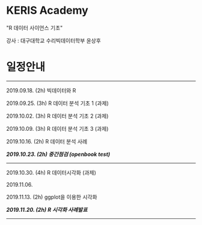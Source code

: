 # KERIS Academy 
"R 데이터 사이언스 기초"

강사 : 대구대학교 수리빅데이터학부 윤상후

# 일정안내
----
2019.09.18. (2h) 빅데이터와 R

2019.09.25. (3h) R 데이터 분석 기초 1 (과제)

2019.10.02. (3h) R 데이터 분석 기초 2 (과제)

2019.10.09. (3h) R 데이터 분석 기초 3 (과제)

2019.10.16. (2h) R 데이터 분석 사례

***2019.10.23. (2h) 중간점검 (openbook test)***

---
2019.10.30. (4h) R 데이터시각화 (과제)

2019.11.06.    

2019.11.13. (2h) ggplot을 이용한 시각화

***2019.11.20. (2h) R 시각화 사례발표***

---

